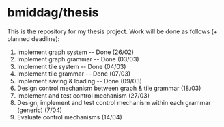 # bmiddag/thesis
This is the repository for my thesis project. Work will be done as follows (+ planned deadline):

1. Implement graph system -- Done (26/02)
2. Implement graph grammar -- Done (03/03)
3. Implement tile system -- Done (04/03)
4. Implement tile grammar -- Done (07/03)
5. Implement saving & loading -- Done (09/03)
6. Design control mechanism between graph & tile grammar (18/03)
7. Implement and test control mechanism (27/03)
8. Design, implement and test control mechanism within each grammar (generic) (7/04)
9. Evaluate control mechanisms (14/04)